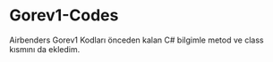 # Gorev1-Codes
Airbenders Gorev1 Kodları
önceden kalan C# bilgimle metod ve class kısmını da ekledim.
